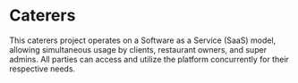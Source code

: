 # Caterers
This caterers project operates on a Software as a Service (SaaS) model, allowing simultaneous usage by clients, restaurant owners, and super admins. All parties can access and utilize the platform concurrently for their respective needs.
